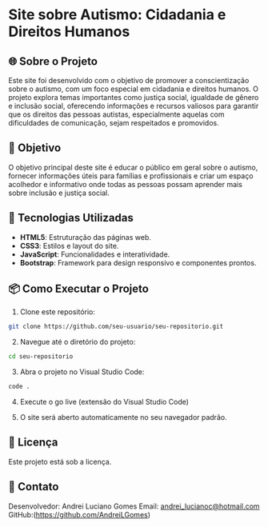 # Site sobre Autismo: Cidadania e Direitos Humanos

## 🌐 Sobre o Projeto

Este site foi desenvolvido com o objetivo de promover a conscientização sobre o autismo, 
com um foco especial em cidadania e direitos humanos. O projeto explora temas importantes como 
justiça social, igualdade de gênero e inclusão social, oferecendo informações e recursos valiosos 
para garantir que os direitos das pessoas autistas, especialmente aquelas com dificuldades de 
comunicação, sejam respeitados e promovidos.

## 🎯 Objetivo

O objetivo principal deste site é educar o público em geral sobre o autismo, 
fornecer informações úteis para famílias e profissionais e criar um espaço acolhedor e informativo
 onde todas as pessoas possam aprender mais sobre inclusão e justiça social.

## 🚀 Tecnologias Utilizadas

- **HTML5**: Estruturação das páginas web.
- **CSS3**: Estilos e layout do site.
- **JavaScript**: Funcionalidades e interatividade.
- **Bootstrap**: Framework para design responsivo e componentes prontos.

## 📦 Como Executar o Projeto

1. Clone este repositório:

```bash
git clone https://github.com/seu-usuario/seu-repositorio.git
```

2. Navegue até o diretório do projeto:

```bash
cd seu-repositorio
```

3. Abra o projeto no Visual Studio Code:

```bash
code .
```

4. Execute o go live (extensão do Visual Studio Code) 

5. O site será aberto automaticamente no seu navegador padrão.



## 📄 Licença

Este projeto está sob a licença.

## 📧 Contato

Desenvolvedor: Andrei Luciano Gomes
Email: andrei_lucianoc@hotmail.com
GitHub:(https://github.com/AndreiLGomes)

